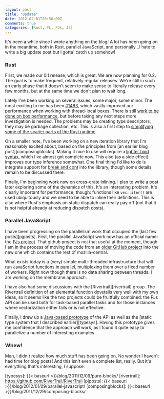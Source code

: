 ```yaml
---
layout: post
title: "Update"
date: 2012-02-01T20:50:00Z
comments: true
categories: [Rust, PL, PJs, JS]
---
```


It's been a while since I wrote anything on the blog! A lot has been
going on in the meantime, both in Rust, parallel JavaScript, and
personally...I hate to write a big update post but I gotta' catch up
somehow!

### Rust

First, we made our 0.1 release, which is great.  We are now planning
for 0.2.  The goal is to make frequent, relatively regular releases.
We're still in such an early phase that it doesn't seem to make sense
to literally release every few months, but at the same time we don't
plan to wait long.

Lately I've been working on several issues, some major, some minor.
The most exciting to me has been [#1493][1493], which vastly improved
our performance when working with thread-local boxes.  There is still
[work to be done on box performance][1737], but before taking any next
steps more investigation is needed.  The problems may be creating type
descriptors, they may be garbage collection, etc.  This is also a
first step to
[simplifying some of the scarier parts of the Rust runtime][1739].

On a smaller note, I've been working on a new iteration library that
I'm reasonably excited about, based on the principles from
[an earlier blog post][composingblocks].  Making it nice to use will require a
[lighter bind syntax][1649], which I've almost got complete now.
This also (as a side effect) improves our type inference somewhat.
One final thing I'd like to do is integrate support for
[break and cont][1619] into the library, though some details remain to
be discussed there.

Finally, I'm beginning work now on cross-crate inlining.  I plan to
write a post later exploring some of the dynamics of this.  It's an
interesting problem.  It's clearly important for performance, though:
functions like `vec::iter()` are used ubiquitously and we need to be
able to inline their definitions.  This is also where Rust's emphasis
on static dispatch can really pay off (not that it is not helpful
already at reducing dispatch costs).

### Parallel JavaScript

I have been progressing on the parallelism work that occupied the
[last few posts][pjposts].  First, the parallel JavaScript work now
has an official name: the [PJs project][pjs].  That github project is
not that useful at the moment, though: I am in the process of moving
the code from an [older GitHub project][pjs-old] into the new one
which contains the rest of mozilla-central.

What exists today is a (very) simple multi-threaded infrastructure
that will run JavaScript functions in parallel, multiplexing them over
a fixed number of workers.  Right now though there is no data sharing
between threads.  I am working on the membrane approach.

I have also had some discussions with the [Rivertrail][rivertrail]
group.  The Rivertrail definition of an elemental function dovetails
very well with my own ideas, so it seems like the two projects could
be fruitfully combined: the PJs API can be used both for task-based
parallel tasks and for those instances where vectorization either
fails or is not effective.

Finally, I drew up a [Java-based prototype][patpar] of the API as well
as the [static type system that I described earlier][typesys].  Having
this prototype gives me confidence that the approach will work, as I
found it quite easy to parallelize a number of interesting examples.

### Whew!

Man, I didn't realize how much stuff has been going on.  No wonder I
haven't had time for blog posts!  And this isn't even a complete list,
really.  But it's everything that's interesting, I suppose. 

[1493]: https://github.com/mozilla/rust/issues/1493
[1737]: https://github.com/mozilla/rust/issues/1737
[1739]: https://github.com/mozilla/rust/issues/1739
[1619]: https://github.com/mozilla/rust/issues/1619
[1649]: https://github.com/mozilla/rust/issues/1649
[pjs]: https://github.com/nikomatsakis/pjs
[pjs-old]: https://github.com/nikomatsakis/pjs-old
[patpar]: https://github.com/nikomatsakis/patpar
[typesys]: {{< baseurl >}}/blog/2011/12/09/pure-blocks/
[rivertrail]: https://github.com/RiverTrail/RiverTrail
[pjposts]: {{< baseurl >}}/blog/2012/01/09/parallel-javascript/
[composingblocks]: {{< baseurl >}}/blog/2011/12/29/composing-blocks/
